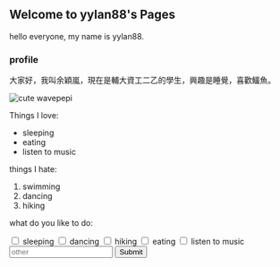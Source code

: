 ## Welcome to yylan88's Pages

hello everyone, my name is yylan88.

### profile

大家好，我叫余穎嵐，現在是輔大資工二乙的學生，興趣是睡覺，喜歡鱷魚。
<div class="photo">  
  <img src="https://i.imgur.com/ptvlKMU.jpgegs" alt="cute wavepepi">
</div>

<p>Things I love:</p>
  <ul>
    <li>sleeping</li>
    <li>eating</li>
    <li>listen to music</li>
  </ul>
  <p>things I hate:</p>
  <ol>
    <li>swimming</li>
    <li>dancing</li>
    <li>hiking</li>
  </ol>
  <div class="let me know you">
    <p>what do you like to do:</p>
      <label><input type="checkbox" name="personality"> sleeping</label>
      <label><input type="checkbox" name="personality"> dancing</label>
      <label><input type="checkbox" name="personality"> hiking</label>
      <label><input type="checkbox" name="personality"> eating</label>
      <label><input type="checkbox" name="personality"> listen to music</label>
      <input type="text" placeholder="other" required>
      <button type="submit">Submit</button>
  </div>

```



